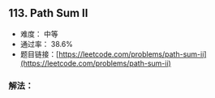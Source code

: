 ## 113. Path Sum II


- 难度： 中等
- 通过率： 38.6%
- 题目链接：[https://leetcode.com/problems/path-sum-ii](https://leetcode.com/problems/path-sum-ii)



### 解法：